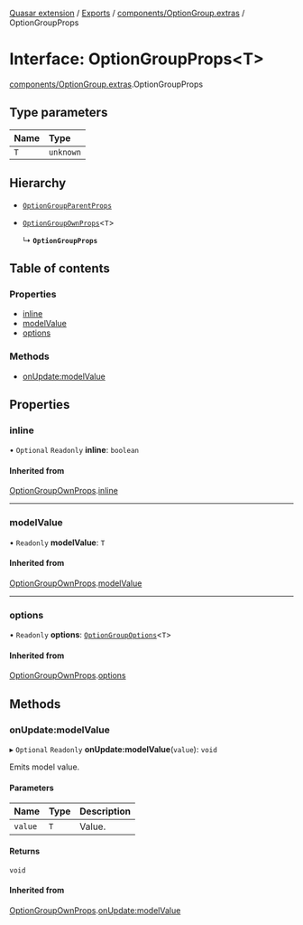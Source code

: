 [Quasar extension](../index.md) / [Exports](../modules.md) / [components/OptionGroup.extras](../modules/components_OptionGroup_extras.md) / OptionGroupProps

# Interface: OptionGroupProps<T\>

[components/OptionGroup.extras](../modules/components_OptionGroup_extras.md).OptionGroupProps

## Type parameters

| Name | Type |
| :------ | :------ |
| `T` | `unknown` |

## Hierarchy

- [`OptionGroupParentProps`](components_OptionGroup_extras.OptionGroupParentProps.md)

- [`OptionGroupOwnProps`](components_OptionGroup_extras.OptionGroupOwnProps.md)<`T`\>

  ↳ **`OptionGroupProps`**

## Table of contents

### Properties

- [inline](components_OptionGroup_extras.OptionGroupProps.md#inline)
- [modelValue](components_OptionGroup_extras.OptionGroupProps.md#modelvalue)
- [options](components_OptionGroup_extras.OptionGroupProps.md#options)

### Methods

- [onUpdate:modelValue](components_OptionGroup_extras.OptionGroupProps.md#onupdate:modelvalue)

## Properties

### inline

• `Optional` `Readonly` **inline**: `boolean`

#### Inherited from

[OptionGroupOwnProps](components_OptionGroup_extras.OptionGroupOwnProps.md).[inline](components_OptionGroup_extras.OptionGroupOwnProps.md#inline)

___

### modelValue

• `Readonly` **modelValue**: `T`

#### Inherited from

[OptionGroupOwnProps](components_OptionGroup_extras.OptionGroupOwnProps.md).[modelValue](components_OptionGroup_extras.OptionGroupOwnProps.md#modelvalue)

___

### options

• `Readonly` **options**: [`OptionGroupOptions`](../modules/components_OptionGroup_extras.md#optiongroupoptions)<`T`\>

#### Inherited from

[OptionGroupOwnProps](components_OptionGroup_extras.OptionGroupOwnProps.md).[options](components_OptionGroup_extras.OptionGroupOwnProps.md#options)

## Methods

### onUpdate:modelValue

▸ `Optional` `Readonly` **onUpdate:modelValue**(`value`): `void`

Emits model value.

#### Parameters

| Name | Type | Description |
| :------ | :------ | :------ |
| `value` | `T` | Value. |

#### Returns

`void`

#### Inherited from

[OptionGroupOwnProps](components_OptionGroup_extras.OptionGroupOwnProps.md).[onUpdate:modelValue](components_OptionGroup_extras.OptionGroupOwnProps.md#onupdate:modelvalue)
